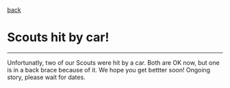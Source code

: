 <a href="https://troop223.github.io">back</a>

<h1>Scouts hit by car!</h1>

  <hr>

  Unfortunatly, two of our Scouts were hit by a car. Both are OK now, but one is in a back brace because of it. We hope you get bettter soon!
  Ongoing story, please wait for dates.
